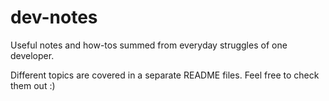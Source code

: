 # dev-notes

Useful notes and how-tos summed from everyday struggles of one developer.

Different topics are covered in a separate README files. Feel free to check them out :)
